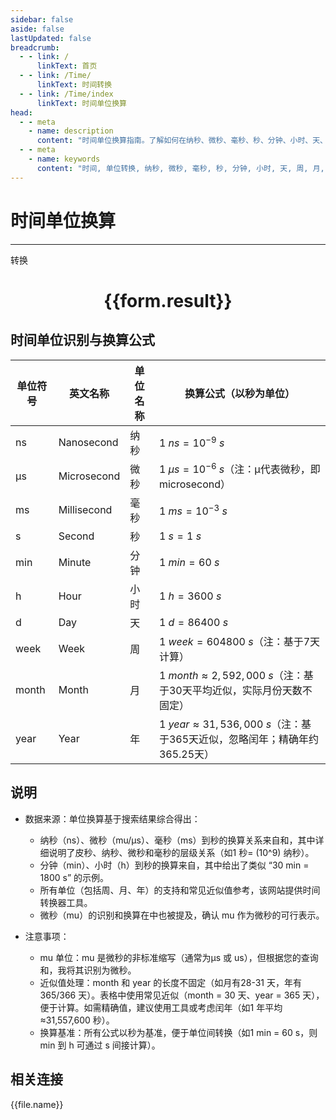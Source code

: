 ```yaml
---
sidebar: false
aside: false
lastUpdated: false
breadcrumb: 
  - - link: /
      linkText: 首页
  - - link: /Time/
      linkText: 时间转换
  - - link: /Time/index
      linkText: 时间单位换算
head:
  - - meta
    - name: description
      content: "时间单位换算指南。了解如何在纳秒、微秒、毫秒、秒、分钟、小时、天、周、月和年之间进行转换。"
  - - meta
    - name: keywords
      content: "时间, 单位转换, 纳秒, 微秒, 毫秒, 秒, 分钟, 小时, 天, 周, 月, 年, 时间转换指南"
---
```

# 时间单位换算
---
<script setup>
import { onMounted, reactive, inject ,ref  } from 'vue'
import { NButton,NForm ,NFormItem,NInput,NInputNumber,NSelect,NCard,useMessage,NGrid ,NGi } from 'naive-ui'
import { defineClientComponent } from 'vitepress'
import { Time } from '../../files';
const convert = inject('convert')
const options =  [{ label: '纳秒', value: 'ns' },
{ label: '微秒', value: 'μs' },
{ label: '毫秒', value: 'ms' },
{ label: '秒', value: 's' },
{ label: '分钟', value: 'min' },
{ label: '小时', value: 'h' },
{ label: '天', value: 'd' },
{ label: '周', value: 'week' },
{ label: '月', value: 'month' },
{ label: '年', value: 'year' }];
const formRef = ref(null);
const rules = {
  number:{
    required: true,
    type: 'number',
    trigger: "blur"
  },
  to:{
    required: true,
    trigger: "select"
  },
  from:{
    required: true,
    trigger: "select"
  }
}
const form = reactive({
  number:null,
  to:'',
  from:'',
  result:'',
  title:'时间单位换算',
})
const convertHandler = (e) => {
   e.preventDefault;
  formRef.value?.validate((errors)=>{
    if (!errors) {
      form.result = `${form.number}${form.from} = ${convert(form.number).from(form.from).to(form.to)}${form.to}`
    }
  })
}

</script>

<n-form size="large" :model="form" ref='formRef' :rules="rules">
  <n-form-item label="数值"  path="number">
    <n-input-number size="large" style="width:100%" :min="0" v-model:value="form.number"   placeholder="请输入要转换的数值" />
  </n-form-item>
  <n-form-item label="从" path="from">
    <n-select  size="large" :options="options" v-model:value="form.from" placeholder="请选择原始单位" />
  </n-form-item>
  <n-form-item label="到" path="to">
    <n-select  size="large" :options="options" v-model:value="form.to" placeholder="请选择转换单位" />
  </n-form-item>
  <n-form-item>
    <n-button type="primary" style="width:100%" @click="convertHandler">转换</n-button>
  </n-form-item>
</n-form>
<n-card  embedded :bordered="false" hoverable>
  <div  style="text-align:center">
    <h1>{{form.result}}</h1>
  </div>
</n-card>


## 时间单位识别与换算公式
|单位符号|英文名称|单位名称|换算公式（以秒为单位）| 
| ---- | ----| ---- | ---- | 
|ns|Nanosecond|纳秒|$1\ ns = 10^{-9}\ s$| 
|μs|Microsecond|微秒|$1\ \mu s = 10^{-6}\ s$（注：μ代表微秒，即 microsecond）| 
|ms|Millisecond|毫秒|$1\ ms = 10^{-3}\ s$| 
|s|Second|秒|$1\ s = 1\ s$| 
|min|Minute|分钟|$1\ min = 60\ s$| 
|h|Hour|小时|$1\ h = 3600\ s$| 
|d|Day|天|$1\ d = 86400\ s$| 
|week|Week|周|$1\ week = 604800\ s$（注：基于7天计算）| 
|month|Month|月|$1\ month \approx 2,592,000\ s$（注：基于30天平均近似，实际月份天数不固定）| 
|year|Year|年|$1\ year \approx 31,536,000\ s$（注：基于365天近似，忽略闰年；精确年约365.25天）|  


## 说明

- 数据来源：单位换算基于搜索结果综合得出：
  - 纳秒（ns）、微秒（mu/μs）、毫秒（ms）到秒的换算关系来自和，其中详细说明了皮秒、纳秒、微秒和毫秒的层级关系（如1 秒= \(10^9\) 纳秒）。
  - 分钟（min）、小时（h）到秒的换算来自，其中给出了类似 “30 min = 1800 s” 的示例。
  - 所有单位（包括周、月、年）的支持和常见近似值参考，该网站提供时间转换器工具。
  - 微秒（mu）的识别和换算在中也被提及，确认 mu 作为微秒的可行表示。

- 注意事项：
  - mu 单位：mu 是微秒的非标准缩写（通常为μs 或 us），但根据您的查询和，我将其识别为微秒。
  - 近似值处理：month 和 year 的长度不固定（如月有28-31 天，年有365/366 天）。表格中使用常见近似（month = 30 天、year = 365 天），便于计算。如需精确值，建议使用工具或考虑闰年（如1 年平均≈31,557,600 秒）。
  - 换算基准：所有公式以秒为基准，便于单位间转换（如1 min = 60 s，则 min 到 h 可通过 s 间接计算）。


## 相关连接
<n-grid x-gap="12" :cols="4">
  <n-gi v-for="(file, index) in Time" :key="index">
    <n-button
      text
      tag="a"
      :href="file.path"
      type="primary"
    >
      {{file.name}}
    </n-button>
  </n-gi>
</n-grid>
